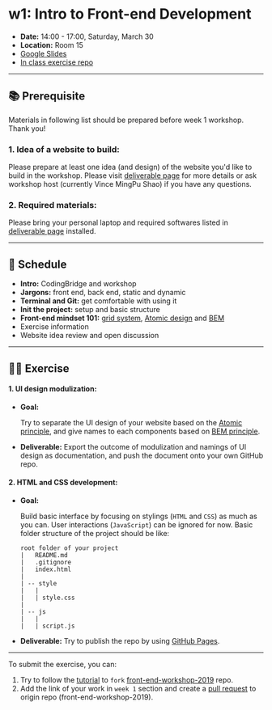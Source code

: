 # w1: Intro to Front-end Development

- **Date:** 14:00 - 17:00, Saturday, March 30
- **Location:** Room 15
- [Google Slides](https://docs.google.com/presentation/d/1c0d_Mylppw2TvIMzKSqJKeAnP7DKSfdn3zMpCuPc3GE/edit?usp=sharing)
- [In class exercise repo](https://github.com/coding-bridge/front-end-workshop_examples/tree/master/static-and-dynamic)

---

## 📚 Prerequisite

Materials in following list should be prepared before week 1 workshop. Thank you!

### 1. Idea of a website to build:

Please prepare at least one idea (and design) of the website you'd like to build in the workshop. Please visit [deliverable page](itp-front-end/deliverable?id=_1-idea-of-the-website-to-build) for more details or ask workshop host (currently Vince MingPu Shao) if you have any questions.

### 2. Required materials:

Please bring your personal laptop and required softwares listed in [deliverable page](itp-front-end/deliverable?id=_2-personal-laptop-with-required-softwares) installed.

---

## 📍 Schedule

- **Intro:** CodingBridge and workshop
- **Jargons:** front end, back end, static and dynamic
- **Terminal and Git:** get comfortable with using it
- **Init the project:** setup and basic structure
- **Front-end mindset 101:** [grid system](https://material.io/design/layout/responsive-layout-grid.html#columns-gutters-margins), [Atomic design](http://atomicdesign.bradfrost.com/chapter-2/) and [BEM](http://getbem.com/naming/)
- Exercise information
- Website idea review and open discussion

---

## 👩‍💻 Exercise

#### 1. UI design modulization:

- **Goal:**

	Try to separate the UI design of your website based on the [Atomic principle](http://atomicdesign.bradfrost.com/chapter-2/), and give names to each components based on [BEM principle](http://getbem.com/naming/).

- **Deliverable:** Export the outcome of modulization and namings of UI design as documentation, and push the document onto your own GitHub repo.

#### 2. HTML and CSS development:

- **Goal:**

	Build basic interface by focusing on stylings (`HTML` and `CSS`) as much as you can. User interactions (`JavaScript`) can be ignored for now. Basic folder structure of the project should be like:

	```
	root folder of your project
	|	README.md
	|	.gitignore
	|	index.html
	|
	| -- style
	|	|
	|	| style.css
	|
	| -- js
	|	|
	|	| script.js
	```

- **Deliverable:** Try to publish the repo by using [GitHub Pages](https://help.github.com/en/articles/configuring-a-publishing-source-for-github-pages).

---

To submit the exercise, you can:

1. Try to follow the [tutorial](https://guides.github.com/activities/forking/) to `fork` [front-end-workshop-2019](https://github.com/coding-bridge/front-end-workshop-2019) repo.
2. Add the link of your work in `week 1` section and create a [pull request](https://help.github.com/en/articles/creating-a-pull-request) to origin repo (front-end-workshop-2019).